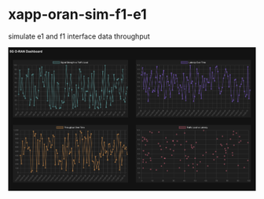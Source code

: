 # xapp-oran-sim-f1-e1
 simulate e1 and f1 interface data throughput

 ![alt text](https://raw.githubusercontent.com/ice-lolly-ai/5G-O-RAN-Dashboard-Dark-Mode/main/oran-sim.png)
